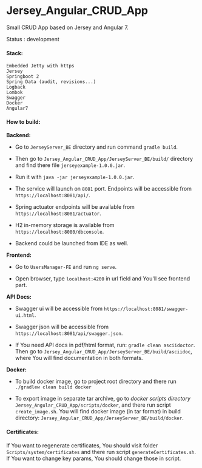 # Jersey_Angular_CRUD_App
Small CRUD App based on Jersey and Angular 7.

Status : development

#### Stack:

    Embedded Jetty with https 
    Jersey
    Springboot 2
    Spring Data (audit, revisions...)
    Logback
    Lombok
    Swagger
    Docker
    Angular7

#### How to build:
 
**Backend:**

- Go to `JerseyServer_BE` directory and run command `gradle build`.

- Then go to `Jersey_Angular_CRUD_App/JerseyServer_BE/build/` directory and find there file `jerseyexample-1.0.0.jar`.

- Run it with `java -jar jerseyexample-1.0.0.jar`.

- The service will launch on `8081` port. Endpoints will be accessible from `https://localhost:8081/api/`.

- Spring actuator endpoints will be available from `https://localhost:8081/actuator`.

- H2 in-memory storage is available from `https://localhost:8080/dbconsole`.

- Backend could be launched from IDE as well. 

**Frontend:**

- Go to `UsersManager-FE` and run `ng serve`.
 
- Open browser, type `localhost:4200` in url field and You'll see frontend part.

**API Docs:**

- Swagger ui will be accessible from `https://localhost:8081/swagger-ui.html`.

- Swagger json will be accessible from `https://localhost:8081/api/swagger.json`.

- If You need API docs in pdf/html format, run: ```gradle clean asciidoctor```. Then go to ```Jersey_Angular_CRUD_App/JerseyServer_BE/build/asciidoc```, where You will find documentation in both formats.

**Docker:** 

- To build docker image, go to project root directory and there run ```./gradlew clean build docker```

- To export image in separate tar archive, go to _docker scripts directory_ ```Jersey_Angular_CRUD_App/scripts/docker```, and there run script ```create_image.sh```. You will find docker image (in tar format) in build directory: ```Jersey_Angular_CRUD_App/JerseyServer_BE/build/docker```.  

#### Certificates:

If You want to regenerate certificates, You should visit folder `Scripts/system/certificates` and 
there run script `generateCertificates.sh`. If You want to change key params, You should change those in script.